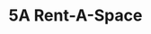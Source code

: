 ---
title: "5A Rent-A-Space"
url: /foster-city/5a-rent-a-space-east-hillsdale-boulevard-5/
shop: Mieten
---